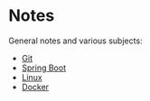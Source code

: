 # Notes
General notes and various subjects:

* [Git](./gitnotes.md)
* [Spring Boot](./springbootnotes.md)
* [Linux](./linuxnotes.md)
* [Docker](./dockernotes.md)
